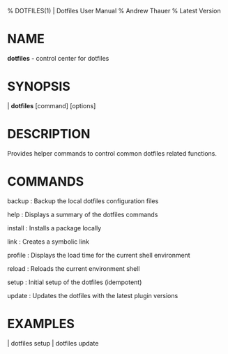 % DOTFILES(1) | Dotfiles User Manual
% Andrew Thauer
% Latest Version

# NAME

**dotfiles** - control center for dotfiles

# SYNOPSIS

| **dotfiles** \[command] \[options]

# DESCRIPTION

Provides helper commands to control common dotfiles related functions.

# COMMANDS

backup
: Backup the local dotfiles configuration files

help
: Displays a summary of the dotfiles commands

install
: Installs a package locally

link
: Creates a symbolic link

profile
: Displays the load time for the current shell environment

reload
: Reloads the current environment shell

setup
: Initial setup of the dotfiles (idempotent)

update
: Updates the dotfiles with the latest plugin versions

# EXAMPLES

| dotfiles setup
| dotfiles update
